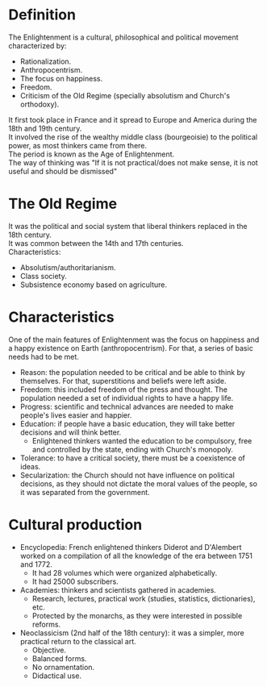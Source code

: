 # Definition 
The Enlightenment is a cultural, philosophical and political movement characterized by:
- Rationalization.
- Anthropocentrism.
- The focus on happiness.
- Freedom.
- Criticism of the Old Regime (specially absolutism and Church's orthodoxy).

It first took place in France and it spread to Europe and America during the 18th and 19th century.  
It involved the rise of the wealthy middle class (bourgeoisie) to the political power, as most thinkers came from there.  
The period is known as the Age of Enlightenment.  
The way of thinking was "If it is not practical/does not make sense, it is not useful and should be dismissed"

# The Old Regime 
It was the political and social system that liberal thinkers replaced in the 18th century.  
It was common between the 14th and 17th centuries.  
Characteristics:
- Absolutism/authoritarianism.
- Class society.
- Subsistence economy based on agriculture.

# Characteristics 
One of the main features of Enlightenment was the focus on happiness and a happy existence on Earth (anthropocentrism). For that, a series of basic needs had to be met.
- Reason: the population needed to be critical and be able to think by themselves. For that, superstitions and beliefs were left aside.
- Freedom: this included freedom of the press and thought. The population needed a set of individual rights to have a happy life.
- Progress: scientific and technical advances are needed to make people's lives easier and happier.
- Education: if people have a basic education, they will take better decisions and will think better.
    - Enlightened thinkers wanted the education to be compulsory, free and controlled by the state, ending with Church's monopoly.
- Tolerance: to have a critical society, there must be a coexistence of ideas.
- Secularization: the Church should not have influence on political decisions, as they should not dictate the moral values of the people, so it was separated from the government.

# Cultural production 

- Encyclopedia: French enlightened thinkers Diderot and D'Alembert worked on a compilation of all the knowledge of the era between 1751 and 1772.
    - It had 28 volumes which were organized alphabetically.
    - It had 25000 subscribers.
- Academies: thinkers and scientists gathered in academies.
    - Research, lectures, practical work (studies, statistics, dictionaries), etc.
    - Protected by the monarchs, as they were interested in possible reforms.
- Neoclassicism (2nd half of the 18th century): it was a simpler, more practical return to the classical art.
    - Objective.
    - Balanced forms.
    - No ornamentation.
    - Didactical use.
